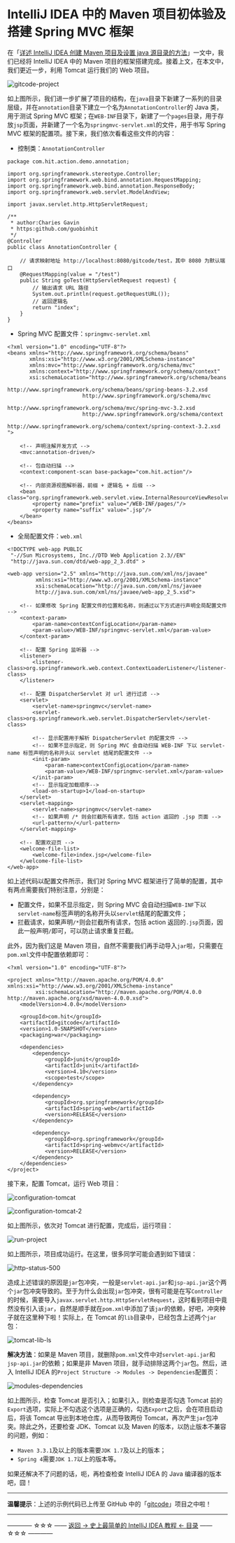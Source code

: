 # IntelliJ IDEA 中的 Maven 项目初体验及搭建 Spring MVC 框架

在「[详述 IntelliJ IDEA 创建 Maven 项目及设置 java 源目录的方法](https://github.com/guobinhit/intellij-idea-tutorial/blob/master/articles/maven.md)」一文中，我们已经将 IntelliJ IDEA 中的 Maven 项目的框架搭建完成。接着上文，在本文中，我们更近一步，利用 Tomcat 运行我们的 Web 项目。

![gitcode-project](https://github.com/guobinhit/intellij-idea-tutorial/blob/master/images/run-maven-springmvc/gitcode-project.png)

如上图所示，我们进一步扩展了项目的结构，在`java`目录下新建了一系列的目录层级，并在`annotation`目录下建立一个名为`AnnotationController`的 Java 类，用于测试 Spring MVC 框架；在`WEB-INF`目录下，新建了一个`pages`目录，用于存放`jsp`页面，并新建了一个名为`springmvc-servlet.xml`的文件，用于书写 Spring MVC 框架的配置项。接下来，我们依次看看这些文件的内容：

- 控制类：`AnnotationController`

```
package com.hit.action.demo.annotation;

import org.springframework.stereotype.Controller;
import org.springframework.web.bind.annotation.RequestMapping;
import org.springframework.web.bind.annotation.ResponseBody;
import org.springframework.web.servlet.ModelAndView;

import javax.servlet.http.HttpServletRequest;

/**
 * author:Charies Gavin
 * https:github.com/guobinhit
 */
@Controller
public class AnnotationController {

    // 请求映射地址 http://localhost:8080/gitcode/test，其中 8080 为默认端口
    @RequestMapping(value = "/test")
    public String goTest(HttpServletRequest request) {
        // 输出请求 URL 路径
        System.out.println(request.getRequestURL());
        // 返回逻辑名
        return "index";
    }
}
```

- Spring MVC 配置文件：`springmvc-servlet.xml`

```
<?xml version="1.0" encoding="UTF-8"?>
<beans xmlns="http://www.springframework.org/schema/beans"
       xmlns:xsi="http://www.w3.org/2001/XMLSchema-instance"
       xmlns:mvc="http://www.springframework.org/schema/mvc"
       xmlns:context="http://www.springframework.org/schema/context"
       xsi:schemaLocation="http://www.springframework.org/schema/beans
                        http://www.springframework.org/schema/beans/spring-beans-3.2.xsd
                        http://www.springframework.org/schema/mvc
                        http://www.springframework.org/schema/mvc/spring-mvc-3.2.xsd
                        http://www.springframework.org/schema/context
                        http://www.springframework.org/schema/context/spring-context-3.2.xsd ">

    <!-- 声明注解开发方式 -->
    <mvc:annotation-driven/>

    <!-- 包自动扫描 -->
    <context:component-scan base-package="com.hit.action"/>

    <!-- 内部资源视图解析器，前缀 + 逻辑名 + 后缀 -->
    <bean class="org.springframework.web.servlet.view.InternalResourceViewResolver">
        <property name="prefix" value="/WEB-INF/pages/"/>
        <property name="suffix" value=".jsp"/>
    </bean>
</beans>
```

- 全局配置文件：`web.xml`

```
<!DOCTYPE web-app PUBLIC
 "-//Sun Microsystems, Inc.//DTD Web Application 2.3//EN"
 "http://java.sun.com/dtd/web-app_2_3.dtd" >

<web-app version="2.5" xmlns="http://java.sun.com/xml/ns/javaee"
         xmlns:xsi="http://www.w3.org/2001/XMLSchema-instance"
         xsi:schemaLocation="http://java.sun.com/xml/ns/javaee
         http://java.sun.com/xml/ns/javaee/web-app_2_5.xsd">

    <!-- 如果修改 Spring 配置文件的位置和名称，则通过以下方式进行声明全局配置文件 -->
    <context-param>
        <param-name>contextConfigLocation</param-name>
        <param-value>/WEB-INF/springmvc-servlet.xml</param-value>
    </context-param>

    <!-- 配置 Spring 监听器 -->
    <listener>
        <listener-class>org.springframework.web.context.ContextLoaderListener</listener-class>
    </listener>

    <!-- 配置 DispatcherServlet 对 url 进行过滤 -->
    <servlet>
        <servlet-name>springmvc</servlet-name>
        <servlet-class>org.springframework.web.servlet.DispatcherServlet</servlet-class>

        <!-- 显示配置用于解析 DispatcherServlet 的配置文件 -->
        <!-- 如果不显示指定，则 Spring MVC 会自动扫描 WEB-INF 下以 servlet-name 标签声明的名称开头以 servlet 结尾的配置文件 -->
        <init-param>
            <param-name>contextConfigLocation</param-name>
            <param-value>/WEB-INF/springmvc-servlet.xml</param-value>
        </init-param>
        <!-- 显示指定加载顺序-->
        <load-on-startup>1</load-on-startup>
    </servlet>
    <servlet-mapping>
        <servlet-name>springmvc</servlet-name>
        <!-- 如果声明 /* 则会拦截所有请求，包括 action 返回的 .jsp 页面 -->
        <url-pattern>/</url-pattern>
    </servlet-mapping>

    <!-- 配置欢迎页 -->
    <welcome-file-list>
        <welcome-file>index.jsp</welcome-file>
    </welcome-file-list>
</web-app>
```

如上述代码以配置文件所示，我们对 Spring MVC 框架进行了简单的配置，其中有两点需要我们特别注意，分别是：

- 配置文件，如果不显示指定，则 Spring MVC 会自动扫描`WEB-INF`下以`servlet-name`标签声明的名称开头以`servlet`结尾的配置文件；
- 拦截请求，如果声明`/*`则会拦截所有请求，包括 action 返回的`.jsp`页面，因此一般声明`/`即可，可以防止请求重复拦截。

此外，因为我们这是 Maven 项目，自然不需要我们再手动导入`jar`啦，只需要在`pom.xml`文件中配置依赖即可：

```
<?xml version="1.0" encoding="UTF-8"?>

<project xmlns="http://maven.apache.org/POM/4.0.0" xmlns:xsi="http://www.w3.org/2001/XMLSchema-instance"
         xsi:schemaLocation="http://maven.apache.org/POM/4.0.0 http://maven.apache.org/xsd/maven-4.0.0.xsd">
    <modelVersion>4.0.0</modelVersion>

    <groupId>com.hit</groupId>
    <artifactId>gitcode</artifactId>
    <version>1.0-SNAPSHOT</version>
    <packaging>war</packaging>

    <dependencies>
        <dependency>
            <groupId>junit</groupId>
            <artifactId>junit</artifactId>
            <version>4.10</version>
            <scope>test</scope>
        </dependency>

        <dependency>
            <groupId>org.springframework</groupId>
            <artifactId>spring-web</artifactId>
            <version>RELEASE</version>
        </dependency>

        <dependency>
            <groupId>org.springframework</groupId>
            <artifactId>spring-webmvc</artifactId>
            <version>RELEASE</version>
        </dependency>
    </dependencies>
</project>
```

接下来，配置 Tomcat，运行 Web  项目：

![configuration-tomcat](https://github.com/guobinhit/intellij-idea-tutorial/blob/master/images/run-maven-springmvc/configuration-tomcat.png)

![configuration-tomcat-2](https://github.com/guobinhit/intellij-idea-tutorial/blob/master/images/run-maven-springmvc/configuration-tomcat-2.png)

如上图所示，依次对 Tomcat 进行配置，完成后，运行项目：

![run-project](https://github.com/guobinhit/intellij-idea-tutorial/blob/master/images/run-maven-springmvc/run-project.png)

如上图所示，项目成功运行。在这里，很多同学可能会遇到如下错误：

![http-status-500](https://github.com/guobinhit/intellij-idea-tutorial/blob/master/images/run-maven-springmvc/http-status-500.png)

造成上述错误的原因是`jar`包冲突，一般是`servlet-api.jar`和`jsp-api.jar`这个两个`jar`包冲突导致的。至于为什么会出现`jar`包冲突，很有可能是在写`Controller`的时候，需要导入`javax.servlet.http.HttpServletRequest`，这时看到项目中竟然没有引入该`jar`，自然是顺手就在`pom.xml`中添加了该`jar`的依赖，好吧，冲突种子就在这里种下啦！实际上，在 Tomcat 的`lib`目录中，已经包含上述两个`jar`包：

![tomcat-lib-ls](https://github.com/guobinhit/intellij-idea-tutorial/blob/master/images/run-maven-springmvc/tomcat-lib-ls.png)

**解决方法**：如果是 Maven 项目，就删除`pom.xml`文件中对`servlet-api.jar`和`jsp-api.jar`的依赖；如果是非 Maven 项目，就手动排除这两个`jar`包。然后，进入 IntelliJ IDEA  的`Project Structure -> Modules -> Dependencies`配置页：

![modules-dependencies](https://github.com/guobinhit/intellij-idea-tutorial/blob/master/images/run-maven-springmvc/modules-dependencies.png)

如上图所示，检查 Tomcat 是否引入；如果引入，则检查是否勾选 Tomcat 前的`Export`选项，实际上不勾选这个选项是正确的，勾选`Export`之后，会在项目启动后，将该 Tomcat 导出到本地仓库，从而导致两份 Tomcat，再次产生`jar`包冲突。除此之外，还要检查 JDK、Tomcat 以及 Maven 的版本，以防止版本不兼容的问题，例如：

- `Maven 3.3.1`及以上的版本需要`JDK 1.7`及以上的版本；
- `Spring 4`需要`JDK 1.7`以上的版本等。

如果还解决不了问题的话，呃，再检查检查  IntelliJ IDEA  的 Java 编译器的版本吧，囧！

---------

**温馨提示**：上述的示例代码已上传至 GitHub 中的「[gitcode](https://github.com/guobinhit/gitcode)」项目之中啦！

----------
———— ☆☆☆ —— [返回 -> 史上最简单的 IntelliJ IDEA 教程 <- 目录](https://github.com/guobinhit/intellij-idea-tutorial/blob/master/README.md) —— ☆☆☆ ————
